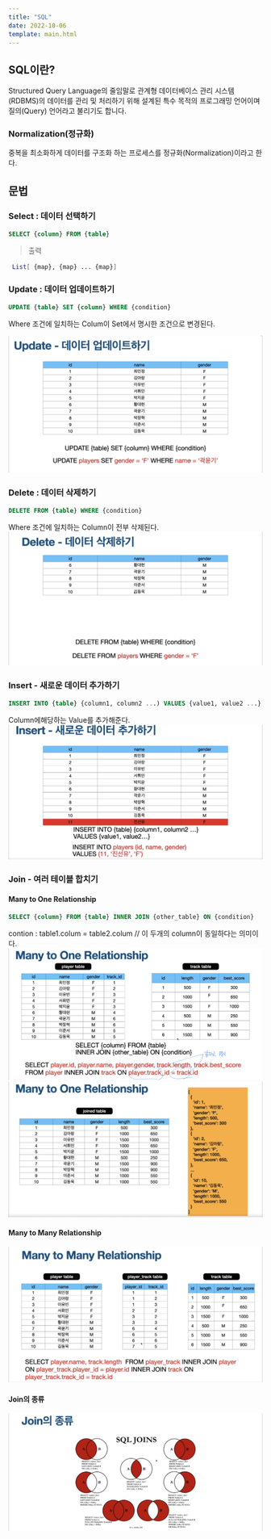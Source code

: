 ```yaml
---
title: "SQL"
date: 2022-10-06
template: main.html
---
```

## SQL이란?
Structured Query Language의 줄임말로 관계형 데이터베이스 관리 시스템(RDBMS)의 데이터를 관리 및 처리하기 위해 설계된 특수 목적의 프로그래밍 언어이며 질의(Query) 언어라고 불리기도 합니다.

### Normalization(정규화)
중복을 최소화하게 데이터를 구조화 하는 프로세스를 정규화(Normalization)이라고 한다.
## 문법
### Select : 데이터 선택하기 

```sql
SELECT {column} FROM {table}
```
> 출력

```bash
 List[ {map}, {map} ... {map}] 
```
### Update : 데이터 업데이트하기
```sql
UPDATE {table} SET {column} WHERE {condition}
```
Where 조건에 일치하는 Colum이 Set에서 명시한 조건으로 변경된다.

![SQLupdate](/docs/assets/img/flutter/Theory/SQL/SQLupdate.jpeg)

### Delete : 데이터 삭제하기 
```sql
DELETE FROM {table} WHERE {condition}
```
Where 조건에 일치하는 Column이 전부 삭제된다.<br>
![SQLDelete](/docs/assets/img/flutter/Theory/SQL/SQLDelete.jpeg)
### Insert - 새로운 데이터 추가하기
```sql
INSERT INTO {table} {column1, column2 ...) VALUES {value1, value2 ...}
```
Column에해당하는 Value를 추가해준다.<br>
![SQLInsert](/docs/assets/img/flutter/Theory/SQL/SQLInsert.jpeg)

### Join - 여러 테이블 합치기 
#### Many to One Relationship
```sql
SELECT {column} FROM {table} INNER JOIN {other_table} ON {condition}
```
contion : table1.colum = table2.colum // 이 두개의 column이 동일하다는 의미이다.<br>
![SQLjoin](/docs/assets/img/flutter/Theory/SQL/SQLjoin.jpeg)<br>
![SQLjoinResult](/docs/assets/img/flutter/Theory/SQL/SQLjoinResult.jpeg)
#### Many to Many Relationship
![SQLjoinResultManyToMany](/docs/assets/img/flutter/Theory/SQL/SQLjoinResultManyToMany.jpeg)
#### Join의 종류
![SQLKindOfJoin](/docs/assets/img/flutter/Theory/SQL/SQLKindOfJoin.jpeg)<br>
